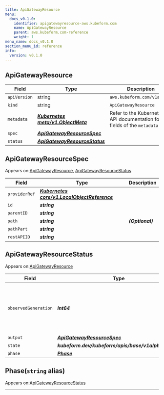 ```yaml
---
title: ApiGatewayResource
menu:
  docs_v0.1.0:
    identifier: apigatewayresource-aws.kubeform.com
    name: ApiGatewayResource
    parent: aws.kubeform.com-reference
    weight: 1
menu_name: docs_v0.1.0
section_menu_id: reference
info:
  version: v0.1.0
---
```


## ApiGatewayResource
| Field | Type | Description |
| ------ | ----- | ----------- |
| `apiVersion` | string | `aws.kubeform.com/v1alpha1` |
|    `kind` | string | `ApiGatewayResource` |
| `metadata` | ***[Kubernetes meta/v1.ObjectMeta](https://kubernetes.io/docs/reference/generated/kubernetes-api/v1.13/#objectmeta-v1-meta)***|Refer to the Kubernetes API documentation for the fields of the `metadata` field.|
| `spec` | ***[ApiGatewayResourceSpec](#apigatewayresourcespec)***||
| `status` | ***[ApiGatewayResourceStatus](#apigatewayresourcestatus)***||
## ApiGatewayResourceSpec

Appears on:[ApiGatewayResource](#apigatewayresource), [ApiGatewayResourceStatus](#apigatewayresourcestatus)

| Field | Type | Description |
| ------ | ----- | ----------- |
| `providerRef` | ***[Kubernetes core/v1.LocalObjectReference](https://kubernetes.io/docs/reference/generated/kubernetes-api/v1.13/#localobjectreference-v1-core)***||
| `id` | ***string***||
| `parentID` | ***string***||
| `path` | ***string***| ***(Optional)*** |
| `pathPart` | ***string***||
| `restAPIID` | ***string***||
## ApiGatewayResourceStatus

Appears on:[ApiGatewayResource](#apigatewayresource)

| Field | Type | Description |
| ------ | ----- | ----------- |
| `observedGeneration` | ***int64***| ***(Optional)*** Resource generation, which is updated on mutation by the API Server.|
| `output` | ***[ApiGatewayResourceSpec](#apigatewayresourcespec)***| ***(Optional)*** |
| `state` | ***kubeform.dev/kubeform/apis/base/v1alpha1.State***| ***(Optional)*** |
| `phase` | ***[Phase](#phase)***| ***(Optional)*** |
## Phase(`string` alias)

Appears on:[ApiGatewayResourceStatus](#apigatewayresourcestatus)

---
